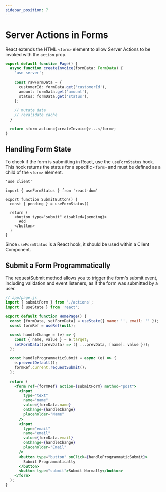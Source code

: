 ```yaml
---
sidebar_position: 7
---
```


# Server Actions in Forms

React extends the HTML `<form>` element to allow Server Actions to be invoked
with the `action` prop.

```typescript
export default function Page() {
  async function createInvoice(formData: FormData) {
    'use server';

    const rawFormData = {
      customerId: formData.get('customerId'),
      amount: formData.get('amount'),
      status: formData.get('status'),
    };

    // mutate data
    // revalidate cache
  }

  return <form action={createInvoice}>...</form>;
}
```

## Handling Form State

To check if the form is submitting in React, use the `useFormStatus` hook. This
hook returns the status for a specific `<form>` and must be defined as a child
of the `<form>` element.

```tsx
'use client'
 
import { useFormStatus } from 'react-dom'
 
export function SubmitButton() {
  const { pending } = useFormStatus()
 
  return (
    <button type="submit" disabled={pending}>
      Add
    </button>
  )
}
```

Since `useFormStatus` is a React hook, it should be used within a Client
Component.

## Submit a Form Programmatically

The requestSubmit method allows you to trigger the form's submit event,
including validation and event listeners, as if the form was submitted by a
user.

```jsx
// app/page.js
import { submitForm } from './actions';
import { useState } from 'react';

export default function HomePage() {
  const [formData, setFormData] = useState({ name: '', email: '' });
  const formRef = useRef(null);

  const handleChange = (e) => {
    const { name, value } = e.target;
    setFormData((prevData) => ({ ...prevData, [name]: value }));
  };

  const handleProgrammaticSubmit = async (e) => {
    e.preventDefault();
    formRef.current.requestSubmit();
  };

  return (
    <form ref={formRef} action={submitForm} method="post">
      <input
        type="text"
        name="name"
        value={formData.name}
        onChange={handleChange}
        placeholder="Name"
      />
      <input
        type="email"
        name="email"
        value={formData.email}
        onChange={handleChange}
        placeholder="Email"
      />
      <button type="button" onClick={handleProgrammaticSubmit}>
        Submit Programmatically
      </button>
      <button type="submit">Submit Normally</button>
    </form>
  );
}
```
